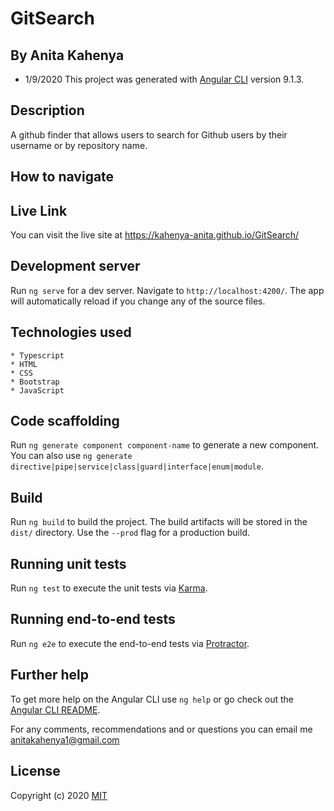 # GitSearch
 ## By Anita Kahenya
  * 1/9/2020
This project was generated with [Angular CLI](https://github.com/angular/angular-cli) version 9.1.3.

## Description
 A github finder that allows users to search for Github users by their username or by repository name.
 ## How to navigate

 ## Live Link
  You can visit the live site at https://kahenya-anita.github.io/GitSearch/ 
## Development server

Run `ng serve` for a dev server. Navigate to `http://localhost:4200/`. The app will automatically reload if you change any of the source files.

## Technologies used
    * Typescript
    * HTML
    * CSS
    * Bootstrap
    * JavaScript
## Code scaffolding

Run `ng generate component component-name` to generate a new component. You can also use `ng generate directive|pipe|service|class|guard|interface|enum|module`.

## Build

Run `ng build` to build the project. The build artifacts will be stored in the `dist/` directory. Use the `--prod` flag for a production build.

## Running unit tests

Run `ng test` to execute the unit tests via [Karma](https://karma-runner.github.io).

## Running end-to-end tests

Run `ng e2e` to execute the end-to-end tests via [Protractor](http://www.protractortest.org/).

## Further help

To get more help on the Angular CLI use `ng help` or go check out the [Angular CLI README](https://github.com/angular/angular-cli/blob/master/README.md).

For any comments, recommendations and or questions you can email me
[anitakahenya1@gmail.com](mailto:anitakahenya1@gmail.com)

## License
  Copyright (c) 2020
  [MIT](https://github.com/kahenya-anita/git-google/blob/master/LICENSE.md)